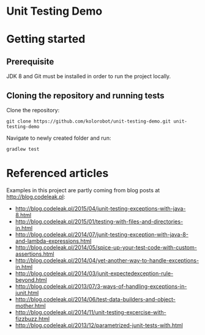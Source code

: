 Unit Testing Demo
=================

# Getting started

## Prerequisite

JDK 8 and Git must be installed in order to run the project locally.

## Cloning the repository and running tests

Clone the repository:

`git clone https://github.com/kolorobot/unit-testing-demo.git unit-testing-demo`

Navigate to newly created folder and run:

`gradlew test`

# Referenced articles

Examples in this project are partly coming from blog posts at http://blog.codeleak.pl:

- http://blog.codeleak.pl/2015/04/junit-testing-exceptions-with-java-8.html
- http://blog.codeleak.pl/2015/01/testing-with-files-and-directories-in.html
- http://blog.codeleak.pl/2014/07/junit-testing-exception-with-java-8-and-lambda-expressions.html
- http://blog.codeleak.pl/2014/05/spice-up-your-test-code-with-custom-assertions.html
- http://blog.codeleak.pl/2014/04/yet-another-way-to-handle-exceptions-in.html
- http://blog.codeleak.pl/2014/03/junit-expectedexception-rule-beyond.html
- http://blog.codeleak.pl/2013/07/3-ways-of-handling-exceptions-in-junit.html
- http://blog.codeleak.pl/2014/06/test-data-builders-and-object-mother.html
- http://blog.codeleak.pl/2014/11/unit-testing-excercise-with-fizzbuzz.html
- http://blog.codeleak.pl/2013/12/parametrized-junit-tests-with.html